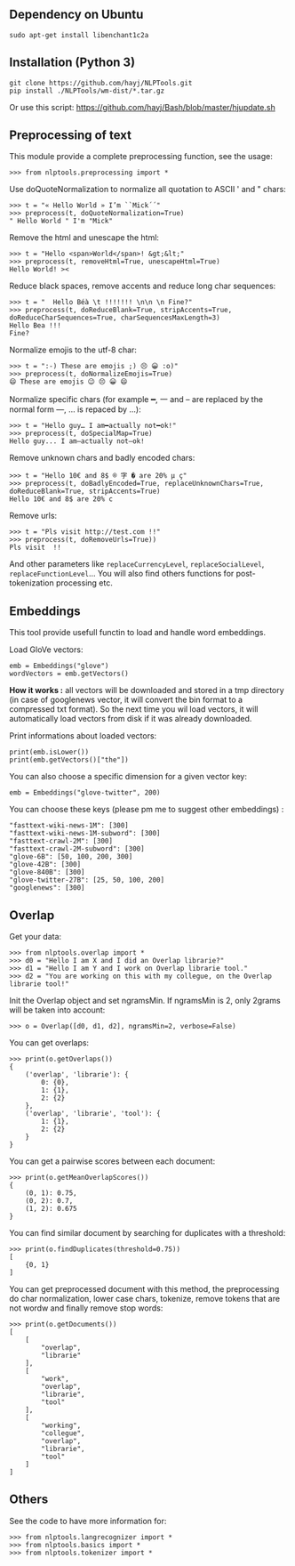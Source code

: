 
## Dependency on Ubuntu

	sudo apt-get install libenchant1c2a

## Installation (Python 3)

	git clone https://github.com/hayj/NLPTools.git
	pip install ./NLPTools/wm-dist/*.tar.gz

Or use this script: <https://github.com/hayj/Bash/blob/master/hjupdate.sh>

## Preprocessing of text

This module provide a complete preprocessing function, see the usage:

	>>> from nlptools.preprocessing import *

Use doQuoteNormalization to normalize all quotation to ASCII ' and " chars:

	>>> t = "« Hello World » I’m ``Mick´´"
	>>> preprocess(t, doQuoteNormalization=True)
	" Hello World " I'm "Mick"

Remove the html and unescape the html:

	>>> t = "Hello <span>World</span>! &gt;&lt;"
	>>> preprocess(t, removeHtml=True, unescapeHtml=True)
	Hello World! ><

Reduce black spaces, remove accents and reduce long char sequences:

	>>> t = "  Hello Béà \t !!!!!!! \n\n \n Fine?"
	>>> preprocess(t, doReduceBlank=True, stripAccents=True, doReduceCharSequences=True, charSequencesMaxLength=3)
	Hello Bea !!!
	Fine?

Normalize emojis to the utf-8 char:

	>>> t = ":-) These are emojis ;) 😣 😀 :o)"
	>>> preprocess(t, doNormalizeEmojis=True)
	😄 These are emojis 😉 😣 😀 😄

Normalize specific chars (for example ━, 一 and – are replaced by the normal form —, … is repaced by ...):

	>>> t = "Hello guy… I am━actually not━ok!"
	>>> preprocess(t, doSpecialMap=True)
	Hello guy... I am—actually not—ok!

Remove unknown chars and badly encoded chars:

	>>> t = "Hello 10€ and 8$ ® 字 � are 20% µ ç"
	>>> preprocess(t, doBadlyEncoded=True, replaceUnknownChars=True, doReduceBlank=True, stripAccents=True)
	Hello 10€ and 8$ are 20% c

Remove urls:

	>>> t = "Pls visit http://test.com !!"
	>>> preprocess(t, doRemoveUrls=True))
	Pls visit  !!

And other parameters like `replaceCurrencyLevel`, `replaceSocialLevel`, `replaceFunctionLevel`... You will also find others functions for post-tokenization processing etc.

## Embeddings

This tool provide usefull functin to load and handle word embeddings.

Load GloVe vectors:

	emb = Embeddings("glove")
	wordVectors = emb.getVectors()

**How it works :** all vectors will be downloaded and stored in a tmp directory (in case of googlenews vector, it will convert the bin format to a compressed txt format). So the next time you wil load vectors, it will automatically load vectors from disk if it was already downloaded.

Print informations about loaded vectors:

	print(emb.isLower())
	print(emb.getVectors()["the"])

You can also choose a specific dimension for a given vector key:

	emb = Embeddings("glove-twitter", 200)

You can choose these keys (please pm me to suggest other embeddings) :

	"fasttext-wiki-news-1M": [300]
	"fasttext-wiki-news-1M-subword": [300]
	"fasttext-crawl-2M": [300]
	"fasttext-crawl-2M-subword": [300]
	"glove-6B": [50, 100, 200, 300]
	"glove-42B": [300]
	"glove-840B": [300]
	"glove-twitter-27B": [25, 50, 100, 200]
	"googlenews": [300]

## Overlap

Get your data:

	>>> from nlptools.overlap import *
    >>> d0 = "Hello I am X and I did an Overlap librarie?"
    >>> d1 = "Hello I am Y and I work on Overlap librarie tool."
    >>> d2 = "You are working on this with my collegue, on the Overlap librarie tool!"

Init the Overlap object and set ngramsMin. If ngramsMin is 2, only 2grams will be taken into account:

    >>> o = Overlap([d0, d1, d2], ngramsMin=2, verbose=False)

You can get overlaps:

    >>> print(o.getOverlaps())
    {
		('overlap', 'librarie'): {
			0: {0},
			1: {1},
			2: {2}
		},
		('overlap', 'librarie', 'tool'): {
			1: {1},
			2: {2}
		}
	}

You can get a pairwise scores between each document:

    >>> print(o.getMeanOverlapScores())
    {
		(0, 1): 0.75,
		(0, 2): 0.7,
		(1, 2): 0.675
	}

You can find similar document by searching for duplicates with a threshold:

    >>> print(o.findDuplicates(threshold=0.75))
    [
		{0, 1}
	]

You can get preprocessed document with this method, the preprocessing do char normalization, lower case chars, tokenize, remove tokens that are not wordw and finally remove stop words:

    >>> print(o.getDocuments())
    [
		[
			"overlap",
			"librarie"
		],
		[
			"work",
			"overlap",
			"librarie",
			"tool"
		],
		[
			"working",
			"collegue",
			"overlap",
			"librarie",
			"tool"
		]
	]


## Others

See the code to have more information for:

	>>> from nlptools.langrecognizer import *
	>>> from nlptools.basics import *
	>>> from nlptools.tokenizer import *